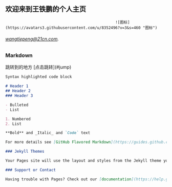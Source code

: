 ## 欢迎来到王铁鹏的个人主页          
                                                    ![图标](https://avatars3.githubusercontent.com/u/8352496?v=3&s=460 "图标")

###### [wangtiepeng@21cn.com](). 
### Markdown
<html>
<span id="jump">跳转到的地方</span>
</html>
[点击跳转](#jump)





```markdown
Syntax highlighted code block

# Header 1
## Header 2
### Header 3

- Bulleted
- List

1. Numbered
2. List

**Bold** and _Italic_ and `Code` text

For more details see [GitHub Flavored Markdown](https://guides.github.com/features/mastering-markdown/).

### Jekyll Themes

Your Pages site will use the layout and styles from the Jekyll theme you have selected in your [repository settings](https://github.com/tpwang/demo1/settings). The name of this theme is saved in the Jekyll `_config.yml` configuration file.

### Support or Contact

Having trouble with Pages? Check out our [documentation](https://help.github.com/categories/github-pages-basics/) or [contact support](https://github.com/contact) and we’ll help you sort it out.
